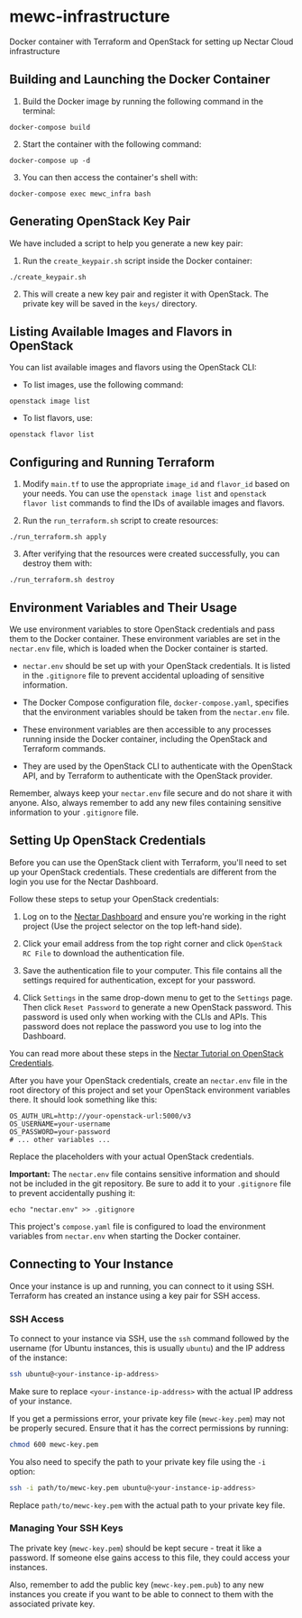 # mewc-infrastructure
Docker container with Terraform and OpenStack for setting up Nectar Cloud infrastructure


## Building and Launching the Docker Container

1. Build the Docker image by running the following command in the terminal:
```
docker-compose build
```

2. Start the container with the following command:
```
docker-compose up -d
```

3. You can then access the container's shell with:
```
docker-compose exec mewc_infra bash
```

## Generating OpenStack Key Pair

We have included a script to help you generate a new key pair:

1. Run the `create_keypair.sh` script inside the Docker container:
```
./create_keypair.sh
```

2. This will create a new key pair and register it with OpenStack. The private key will be saved in the `keys/` directory.

## Listing Available Images and Flavors in OpenStack

You can list available images and flavors using the OpenStack CLI:

- To list images, use the following command:
```
openstack image list
```

- To list flavors, use:
```
openstack flavor list
```

## Configuring and Running Terraform

1. Modify `main.tf` to use the appropriate `image_id` and `flavor_id` based on your needs. You can use the `openstack image list` and `openstack flavor list` commands to find the IDs of available images and flavors.

2. Run the `run_terraform.sh` script to create resources:
```
./run_terraform.sh apply
```

3. After verifying that the resources were created successfully, you can destroy them with:
```
./run_terraform.sh destroy
```

## Environment Variables and Their Usage

We use environment variables to store OpenStack credentials and pass them to the Docker container. These environment variables are set in the `nectar.env` file, which is loaded when the Docker container is started.

- `nectar.env` should be set up with your OpenStack credentials. It is listed in the `.gitignore` file to prevent accidental uploading of sensitive information.

- The Docker Compose configuration file, `docker-compose.yaml`, specifies that the environment variables should be taken from the `nectar.env` file.

- These environment variables are then accessible to any processes running inside the Docker container, including the OpenStack and Terraform commands.

- They are used by the OpenStack CLI to authenticate with the OpenStack API, and by Terraform to authenticate with the OpenStack provider.

Remember, always keep your `nectar.env` file secure and do not share it with anyone. Also, always remember to add any new files containing sensitive information to your `.gitignore` file.


## Setting Up OpenStack Credentials

Before you can use the OpenStack client with Terraform, you'll need to set up your OpenStack credentials. These credentials are different from the login you use for the Nectar Dashboard.

Follow these steps to setup your OpenStack credentials:

1. Log on to the [Nectar Dashboard](https://dashboard.rc.nectar.org.au) and ensure you're working in the right project (Use the project selector on the top left-hand side).

2. Click your email address from the top right corner and click `OpenStack RC File` to download the authentication file.

3. Save the authentication file to your computer. This file contains all the settings required for authentication, except for your password.

4. Click `Settings` in the same drop-down menu to get to the `Settings` page. Then click `Reset Password` to generate a new OpenStack password. This password is used only when working with the CLIs and APIs. This password does not replace the password you use to log into the Dashboard.

You can read more about these steps in the [Nectar Tutorial on OpenStack Credentials](https://tutorials.rc.nectar.org.au/openstack-cli/04-credentials).

After you have your OpenStack credentials, create an `nectar.env` file in the root directory of this project and set your OpenStack environment variables there. It should look something like this:

```env
OS_AUTH_URL=http://your-openstack-url:5000/v3
OS_USERNAME=your-username
OS_PASSWORD=your-password
# ... other variables ...
```

Replace the placeholders with your actual OpenStack credentials. 

**Important:** The `nectar.env` file contains sensitive information and should not be included in the git repository. Be sure to add it to your `.gitignore` file to prevent accidentally pushing it:

```git
echo "nectar.env" >> .gitignore
```

This project's `compose.yaml` file is configured to load the environment variables from `nectar.env` when starting the Docker container.

## Connecting to Your Instance

Once your instance is up and running, you can connect to it using SSH. Terraform has created an instance using a key pair for SSH access.

### SSH Access

To connect to your instance via SSH, use the `ssh` command followed by the username (for Ubuntu instances, this is usually `ubuntu`) and the IP address of the instance:

```bash
ssh ubuntu@<your-instance-ip-address>
```

Make sure to replace `<your-instance-ip-address>` with the actual IP address of your instance.

If you get a permissions error, your private key file (`mewc-key.pem`) may not be properly secured. Ensure that it has the correct permissions by running:

```bash
chmod 600 mewc-key.pem
```

You also need to specify the path to your private key file using the `-i` option:

```bash
ssh -i path/to/mewc-key.pem ubuntu@<your-instance-ip-address>
```

Replace `path/to/mewc-key.pem` with the actual path to your private key file.

### Managing Your SSH Keys

The private key (`mewc-key.pem`) should be kept secure - treat it like a password. If someone else gains access to this file, they could access your instances.

Also, remember to add the public key (`mewc-key.pem.pub`) to any new instances you create if you want to be able to connect to them with the associated private key.

